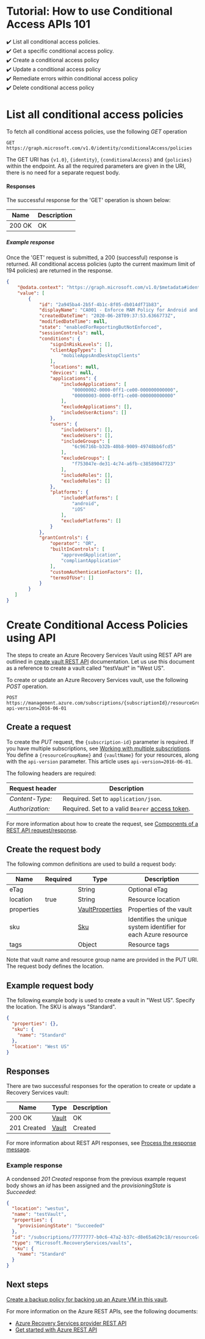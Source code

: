 # Tutorial: How to use Conditional Access APIs 101

:heavy_check_mark: List all conditional access policies.  <br /> 
:heavy_check_mark: Get a specific conditional access policy.  <br /> 
:heavy_check_mark: Create a conditional access policy  <br /> 
:heavy_check_mark: Update a conditional access policy  <br /> 
:heavy_check_mark: Remediate errors within conditional access policy  <br /> 
:heavy_check_mark: Delete conditional access policy  <br /> 

# List all conditional access policies

To fetch all conditional access policies, use the following *GET* operation

```http
GET https://graph.microsoft.com/v1.0/identity/conditionalAccess/policies
```

The GET URI has `{v1.0}`, `{identity}`, `{conditionalAccess}` and `{policies}` within the endpoint. As all the required parameters are given in the URI, there is no need for a separate request body.


#### Responses

The successful response for the 'GET' operation is shown below:

|Name  | Description  |
|---------|---------|
|200 OK    | OK        |

##### Example response

Once the 'GET' request is submitted, a 200 (successful) response is returned. All conditional access policies (upto the current maximum limit of 194 policies) are returned in the response. 

```json
{
    "@odata.context": "https://graph.microsoft.com/v1.0/$metadata#identity/conditionalAccess/policies",
    "value": [
        {
            "id": "2a945ba4-2b5f-4b1c-8f05-db014df71b83",
            "displayName": "CA001 - Enforce MAM Policy for Android and IOS",
            "createdDateTime": "2020-06-28T09:37:53.6366773Z",
            "modifiedDateTime": null,
            "state": "enabledForReportingButNotEnforced",
            "sessionControls": null,
            "conditions": {
                "signInRiskLevels": [],
                "clientAppTypes": [
                    "mobileAppsAndDesktopClients"
                ],
                "locations": null,
                "devices": null,
                "applications": {
                    "includeApplications": [
                        "00000002-0000-0ff1-ce00-000000000000",
                        "00000003-0000-0ff1-ce00-000000000000"
                    ],
                    "excludeApplications": [],
                    "includeUserActions": []
                },
                "users": {
                    "includeUsers": [],
                    "excludeUsers": [],
                    "includeGroups": [
                        "6c96716b-b32b-40b8-9009-49748bb6fcd5"
                    ],
                    "excludeGroups": [
                        "f753047e-de31-4c74-a6fb-c38589047723"
                    ],
                    "includeRoles": [],
                    "excludeRoles": []
                },
                "platforms": {
                    "includePlatforms": [
                        "android",
                        "iOS"
                    ],
                    "excludePlatforms": []
                }
            },
            "grantControls": {
                "operator": "OR",
                "builtInControls": [
                    "approvedApplication",
                    "compliantApplication"
                ],
                "customAuthenticationFactors": [],
                "termsOfUse": []
            }
        }
   ]
}
```


# Create Conditional Access Policies using API

The steps to create an Azure Recovery Services Vault using REST API are outlined in [create vault REST API](https://docs.microsoft.com/rest/api/recoveryservices/vaults/createorupdate) documentation. Let us use this document as a reference to create a vault called "testVault" in "West US".

To create or update an Azure Recovery Services vault, use the following *POST* operation.

```http
POST https://management.azure.com/subscriptions/{subscriptionId}/resourceGroups/{resourceGroupName}/providers/Microsoft.RecoveryServices/vaults/{vaultName}?api-version=2016-06-01
```

## Create a request

To create the *PUT* request, the `{subscription-id}` parameter is required. If you have multiple subscriptions, see [Working with multiple subscriptions](/cli/azure/manage-azure-subscriptions-azure-cli?view=azure-cli-latest). You define a `{resourceGroupName}` and `{vaultName}` for your resources, along with the `api-version` parameter. This article uses `api-version=2016-06-01`.

The following headers are required:

| Request header   | Description |
|------------------|-----------------|
| *Content-Type:*  | Required. Set to `application/json`. |
| *Authorization:* | Required. Set to a valid `Bearer` [access token](https://docs.microsoft.com/rest/api/azure/#authorization-code-grant-interactive-clients). |

For more information about how to create the request, see [Components of a REST API request/response](/rest/api/azure/#components-of-a-rest-api-requestresponse).

## Create the request body

The following common definitions are used to build a request body:

|Name  |Required  |Type  |Description  |
|---------|---------|---------|---------|
|eTag     |         |   String      |  Optional eTag       |
|location     |  true       |String         |   Resource location      |
|properties     |         | [VaultProperties](https://docs.microsoft.com/rest/api/recoveryservices/vaults/createorupdate#vaultproperties)        |  Properties of the vault       |
|sku     |         |  [Sku](https://docs.microsoft.com/rest/api/recoveryservices/vaults/createorupdate#sku)       |    Identifies the unique system identifier for each Azure resource     |
|tags     |         | Object        |     Resource tags    |

Note that vault name and resource group name are provided in the PUT URI. The request body defines the location.

## Example request body

The following example body is used to create a vault in "West US". Specify the location. The SKU is always "Standard".

```json
{
  "properties": {},
  "sku": {
    "name": "Standard"
  },
  "location": "West US"
}
```

## Responses

There are two successful responses for the operation to create or update a Recovery Services vault:

|Name  |Type  |Description  |
|---------|---------|---------|
|200 OK     |   [Vault](https://docs.microsoft.com/rest/api/recoveryservices/vaults/createorupdate#vault)      | OK        |
|201 Created     | [Vault](https://docs.microsoft.com/rest/api/recoveryservices/vaults/createorupdate#vault)        |   Created      |

For more information about REST API responses, see [Process the response message](/rest/api/azure/#process-the-response-message).

### Example response

A condensed *201 Created* response from the previous example request body shows an *id* has been assigned and the *provisioningState* is *Succeeded*:

```json
{
  "location": "westus",
  "name": "testVault",
  "properties": {
    "provisioningState": "Succeeded"
  },
  "id": "/subscriptions/77777777-b0c6-47a2-b37c-d8e65a629c18/resourceGroups/Default-RecoveryServices-ResourceGroup/providers/Microsoft.RecoveryServices/vaults/testVault",
  "type": "Microsoft.RecoveryServices/vaults",
  "sku": {
    "name": "Standard"
  }
}
```

## Next steps

[Create a backup policy for backing up an Azure VM in this vault](backup-azure-arm-userestapi-createorupdatepolicy.md).

For more information on the Azure REST APIs, see the following documents:

- [Azure Recovery Services provider REST API](/rest/api/recoveryservices/)
- [Get started with Azure REST API](/rest/api/azure/)

